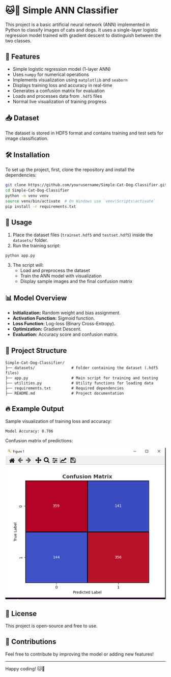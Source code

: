 # 🐱🐶 Simple ANN Classifier

This project is a basic artificial neural network (ANN) implemented in Python to classify images of cats and dogs. It uses a single-layer logistic regression model trained with gradient descent to distinguish between the two classes.

## 📌 Features
- Simple logistic regression model (1-layer ANN)
- Uses `numpy` for numerical operations
- Implements visualization using `matplotlib` and `seaborn`
- Displays training loss and accuracy in real-time
- Generates a confusion matrix for evaluation
- Loads and processes data from `.hdf5` files
- Normal live visualization of training progress

## 📥 Dataset

The dataset is stored in HDF5 format and contains training and test sets for image classification.

## 🛠️ Installation

To set up the project, first, clone the repository and install the dependencies:
```bash
git clone https://github.com/yourusername/Simple-Cat-Dog-Classifier.git
cd Simple-Cat-Dog-Classifier
python -m venv venv
source venv/bin/activate  # On Windows use `venv\Scripts\activate`
pip install -r requirements.txt
```

## 🚀 Usage
1. Place the dataset files (`trainset.hdf5` and `testset.hdf5`) inside the `datasets/` folder.
2. Run the training script:

```bash
python app.py
```

3. The script will:
   - Load and preprocess the dataset
   - Train the ANN model with visualization
   - Display sample images and the final confusion matrix

## 📊 Model Overview
- **Initialization:** Random weight and bias assignment.
- **Activation Function:** Sigmoid function.
- **Loss Function:** Log-loss (Binary Cross-Entropy).
- **Optimization:** Gradient Descent.
- **Evaluation:** Accuracy score and confusion matrix.

## 📂 Project Structure
```
Simple-Cat-Dog-Classifier/
├── datasets/                # Folder containing the dataset (.hdf5 files)
├── app.py                   # Main script for training and testing
├── utilities.py             # Utility functions for loading data
├── requirements.txt         # Required dependencies
├── README.md                # Project documentation
```

## 🔥 Example Output
Sample visualization of training loss and accuracy:

```
Model Accuracy: 0.706
```

Confusion matrix of predictions:

![Confusion Matrix](confusion_matrix.png)  

## 📜 License
This project is open-source and free to use.

## 🤝 Contributions
Feel free to contribute by improving the model or adding new features!

---

Happy coding! 🐱🐶

